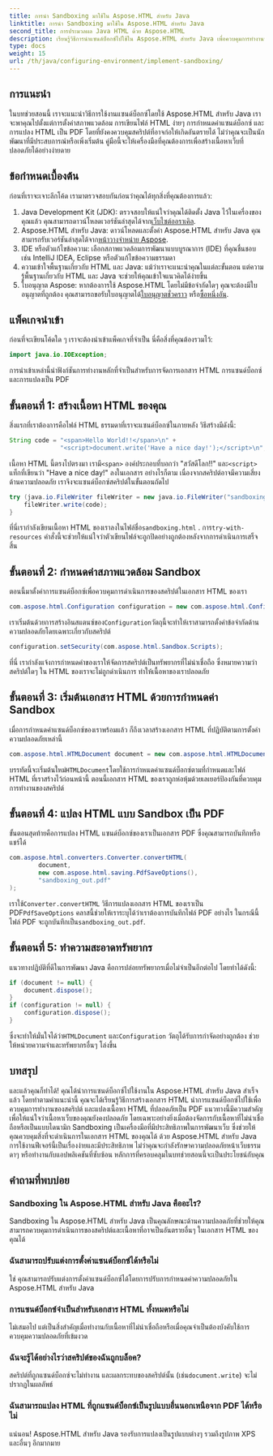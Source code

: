 ```yaml
---
title: การนำ Sandboxing มาใช้ใน Aspose.HTML สำหรับ Java
linktitle: การนำ Sandboxing มาใช้ใน Aspose.HTML สำหรับ Java
second_title: การประมวลผล Java HTML ด้วย Aspose.HTML
description: เรียนรู้วิธีการนำแซนด์บ็อกซ์ไปใช้ใน Aspose.HTML สำหรับ Java เพื่อควบคุมการทำงานของสคริปต์ในเอกสาร HTML ของคุณอย่างปลอดภัยและแปลงเป็น PDF
type: docs
weight: 15
url: /th/java/configuring-environment/implement-sandboxing/
---
```

## การแนะนำ
ในบทช่วยสอนนี้ เราจะแนะนำวิธีการใช้งานแซนด์บ็อกซ์โดยใช้ Aspose.HTML สำหรับ Java เราจะพาคุณไปตั้งแต่การตั้งค่าสภาพแวดล้อม การเขียนไฟล์ HTML ง่ายๆ การกำหนดค่าแซนด์บ็อกซ์ และการแปลง HTML เป็น PDF โดยที่ยังคงควบคุมสคริปต์ที่อาจก่อให้เกิดอันตรายได้ ไม่ว่าคุณจะเป็นนักพัฒนาที่มีประสบการณ์หรือเพิ่งเริ่มต้น คู่มือนี้จะให้เครื่องมือที่คุณต้องการเพื่อสร้างเนื้อหาเว็บที่ปลอดภัยได้อย่างง่ายดาย
## ข้อกำหนดเบื้องต้น
ก่อนที่เราจะเจาะลึกโค้ด เรามาตรวจสอบกันก่อนว่าคุณได้ทุกสิ่งที่คุณต้องการแล้ว:
1.  Java Development Kit (JDK): ตรวจสอบให้แน่ใจว่าคุณได้ติดตั้ง Java ไว้ในเครื่องของคุณแล้ว คุณสามารถดาวน์โหลดเวอร์ชันล่าสุดได้จาก[เว็บไซต์ออราเคิล](https://www.oracle.com/java/technologies/javase-downloads.html).
2.  Aspose.HTML สำหรับ Java: ดาวน์โหลดและตั้งค่า Aspose.HTML สำหรับ Java คุณสามารถรับเวอร์ชันล่าสุดได้จาก[หน้าวางจำหน่าย Aspose](https://releases.aspose.com/html/java/).
3. IDE หรือตัวแก้ไขข้อความ: เลือกสภาพแวดล้อมการพัฒนาแบบบูรณาการ (IDE) ที่คุณชื่นชอบ เช่น IntelliJ IDEA, Eclipse หรือตัวแก้ไขข้อความธรรมดา
4. ความเข้าใจพื้นฐานเกี่ยวกับ HTML และ Java: แม้ว่าเราจะแนะนำคุณในแต่ละขั้นตอน แต่ความรู้พื้นฐานเกี่ยวกับ HTML และ Java จะช่วยให้คุณเข้าใจแนวคิดได้ง่ายขึ้น
5.  ใบอนุญาต Aspose: หากต้องการใช้ Aspose.HTML โดยไม่มีข้อจำกัดใดๆ คุณจะต้องมีใบอนุญาตที่ถูกต้อง คุณสามารถขอรับใบอนุญาตได้[ใบอนุญาตชั่วคราว](https://purchase.aspose.com/temporary-license/) หรือ[ซื้อหนึ่งอัน](https://purchase.aspose.com/buy).

## แพ็คเกจนำเข้า
ก่อนที่จะเขียนโค้ดใด ๆ เราจะต้องนำเข้าแพ็คเกจที่จำเป็น นี่คือสิ่งที่คุณต้องรวมไว้:
```java
import java.io.IOException;
```
การนำเข้าเหล่านี้นำฟังก์ชันการทำงานหลักที่จำเป็นสำหรับการจัดการเอกสาร HTML การแซนด์บ็อกซ์ และการแปลงเป็น PDF

## ขั้นตอนที่ 1: สร้างเนื้อหา HTML ของคุณ
สิ่งแรกที่เราต้องการคือไฟล์ HTML ธรรมดาที่เราจะแซนด์บ็อกซ์ในภายหลัง วิธีสร้างมีดังนี้:
```java
String code = "<span>Hello World!!</span>\n" +
              "<script>document.write('Have a nice day!');</script>\n";
```
 เนื้อหา HTML นี้ตรงไปตรงมา เรามี`<span>` องค์ประกอบที่บอกว่า "สวัสดีโลก!!" และ`<script>` แท็กที่เขียนว่า "Have a nice day!" ลงในเอกสาร อย่างไรก็ตาม เนื่องจากสคริปต์อาจมีความเสี่ยงด้านความปลอดภัย เราจึงจะแซนด์บ็อกซ์สคริปต์ในขั้นตอนถัดไป
```java
try (java.io.FileWriter fileWriter = new java.io.FileWriter("sandboxing.html")) {
    fileWriter.write(code);
}
```
ที่นี่เรากำลังเขียนเนื้อหา HTML ของเราลงในไฟล์ชื่อ`sandboxing.html` . การ`try-with-resources` คำสั่งนี้จะช่วยให้แน่ใจว่าตัวเขียนไฟล์จะถูกปิดอย่างถูกต้องหลังจากการดำเนินการเสร็จสิ้น
## ขั้นตอนที่ 2: กำหนดค่าสภาพแวดล้อม Sandbox
ตอนนี้มาตั้งค่าการแซนด์บ็อกซ์เพื่อควบคุมการดำเนินการของสคริปต์ในเอกสาร HTML ของเรา
```java
com.aspose.html.Configuration configuration = new com.aspose.html.Configuration();
```
 เราเริ่มต้นด้วยการสร้างอินสแตนซ์ของ`Configuration`วัตถุนี้จะทำให้เราสามารถตั้งค่าข้อจำกัดด้านความปลอดภัยโดยเฉพาะเกี่ยวกับสคริปต์
```java
configuration.setSecurity(com.aspose.html.Sandbox.Scripts);
```
ที่นี่ เรากำลังแจ้งการกำหนดค่าของเราให้จัดการสคริปต์เป็นทรัพยากรที่ไม่น่าเชื่อถือ ซึ่งหมายความว่าสคริปต์ใดๆ ใน HTML ของเราจะไม่ถูกดำเนินการ ทำให้เนื้อหาของเราปลอดภัย
## ขั้นตอนที่ 3: เริ่มต้นเอกสาร HTML ด้วยการกำหนดค่า Sandbox
เมื่อการกำหนดค่าแซนด์บ็อกซ์ของเราพร้อมแล้ว ก็ถึงเวลาสร้างเอกสาร HTML ที่ปฏิบัติตามการตั้งค่าความปลอดภัยเหล่านี้
```java
com.aspose.html.HTMLDocument document = new com.aspose.html.HTMLDocument("sandboxing.html", configuration);
```
 บรรทัดนี้จะเริ่มต้นใหม่`HTMLDocument`โดยใช้การกำหนดค่าแซนด์บ็อกซ์ตามที่กำหนดและไฟล์ HTML ที่เราสร้างไว้ก่อนหน้านี้ ตอนนี้เอกสาร HTML ของเราถูกห่อหุ้มด้วยเลเยอร์ป้องกันที่ควบคุมการทำงานของสคริปต์
## ขั้นตอนที่ 4: แปลง HTML แบบ Sandbox เป็น PDF
ขั้นตอนสุดท้ายคือการแปลง HTML แซนด์บ็อกซ์ของเราเป็นเอกสาร PDF ซึ่งคุณสามารถบันทึกหรือแชร์ได้
```java
com.aspose.html.converters.Converter.convertHTML(
        document,
        new com.aspose.html.saving.PdfSaveOptions(),
        "sandboxing_out.pdf"
);
```
 เราใช้`Converter.convertHTML` วิธีการแปลงเอกสาร HTML ของเราเป็น PDF`PdfSaveOptions` คลาสนี้ช่วยให้เราระบุได้ว่าเราต้องการบันทึกไฟล์ PDF อย่างไร ในกรณีนี้ ไฟล์ PDF จะถูกบันทึกเป็น`sandboxing_out.pdf`.
## ขั้นตอนที่ 5: ทำความสะอาดทรัพยากร
แนวทางปฏิบัติที่ดีในการพัฒนา Java คือการปล่อยทรัพยากรเมื่อไม่จำเป็นอีกต่อไป โดยทำได้ดังนี้:
```java
if (document != null) {
    document.dispose();
}
if (configuration != null) {
    configuration.dispose();
}
```
 ซึ่งจะทำให้มั่นใจได้ว่า`HTMLDocument` และ`Configuration` วัตถุได้รับการกำจัดอย่างถูกต้อง ช่วยให้หน่วยความจำและทรัพยากรอื่นๆ โล่งขึ้น

## บทสรุป
และแล้วคุณก็ทำได้! คุณได้นำการแซนด์บ็อกซ์ไปใช้งานใน Aspose.HTML สำหรับ Java สำเร็จแล้ว โดยทำตามคำแนะนำนี้ คุณจะได้เรียนรู้วิธีการสร้างเอกสาร HTML นำการแซนด์บ็อกซ์ไปใช้เพื่อควบคุมการทำงานของสคริปต์ และแปลงเนื้อหา HTML ที่ปลอดภัยเป็น PDF แนวทางนี้มีความสำคัญเพื่อให้แน่ใจว่าเนื้อหาเว็บของคุณยังคงปลอดภัย โดยเฉพาะอย่างยิ่งเมื่อต้องจัดการกับเนื้อหาที่ไม่น่าเชื่อถือหรือเป็นแบบไดนามิก
Sandboxing เป็นเครื่องมือที่มีประสิทธิภาพในการพัฒนาเว็บ ซึ่งช่วยให้คุณควบคุมสิ่งที่จะดำเนินการในเอกสาร HTML ของคุณได้ ด้วย Aspose.HTML สำหรับ Java การใช้งานฟีเจอร์นี้เป็นเรื่องง่ายและมีประสิทธิภาพ ไม่ว่าคุณจะกำลังรักษาความปลอดภัยหน้าเว็บธรรมดาๆ หรือทำงานกับแอปพลิเคชันที่ซับซ้อน หลักการที่ครอบคลุมในบทช่วยสอนนี้จะเป็นประโยชน์กับคุณ
## คำถามที่พบบ่อย
### Sandboxing ใน Aspose.HTML สำหรับ Java คืออะไร?
Sandboxing ใน Aspose.HTML สำหรับ Java เป็นคุณลักษณะด้านความปลอดภัยที่ช่วยให้คุณสามารถควบคุมการดำเนินการของสคริปต์และเนื้อหาที่อาจเป็นอันตรายอื่นๆ ในเอกสาร HTML ของคุณได้
### ฉันสามารถปรับแต่งการตั้งค่าแซนด์บ็อกซ์ได้หรือไม่
ใช่ คุณสามารถปรับแต่งการตั้งค่าแซนด์บ็อกซ์ได้โดยการปรับการกำหนดค่าความปลอดภัยใน Aspose.HTML สำหรับ Java
### การแซนด์บ็อกซ์จำเป็นสำหรับเอกสาร HTML ทั้งหมดหรือไม่
ไม่เสมอไป แต่เป็นสิ่งสำคัญเมื่อทำงานกับเนื้อหาที่ไม่น่าเชื่อถือหรือเมื่อคุณจำเป็นต้องบังคับใช้การควบคุมความปลอดภัยที่เข้มงวด
### ฉันจะรู้ได้อย่างไรว่าสคริปต์ของฉันถูกบล็อค?
 สคริปต์ที่ถูกแซนด์บ็อกซ์จะไม่ทำงาน และผลกระทบของสคริปต์นั้น (เช่น`document.write`) จะไม่ปรากฏในผลลัพธ์
### ฉันสามารถแปลง HTML ที่ถูกแซนด์บ็อกซ์เป็นรูปแบบอื่นนอกเหนือจาก PDF ได้หรือไม่
แน่นอน! Aspose.HTML สำหรับ Java รองรับการแปลงเป็นรูปแบบต่างๆ รวมถึงรูปภาพ XPS และอื่นๆ อีกมากมาย